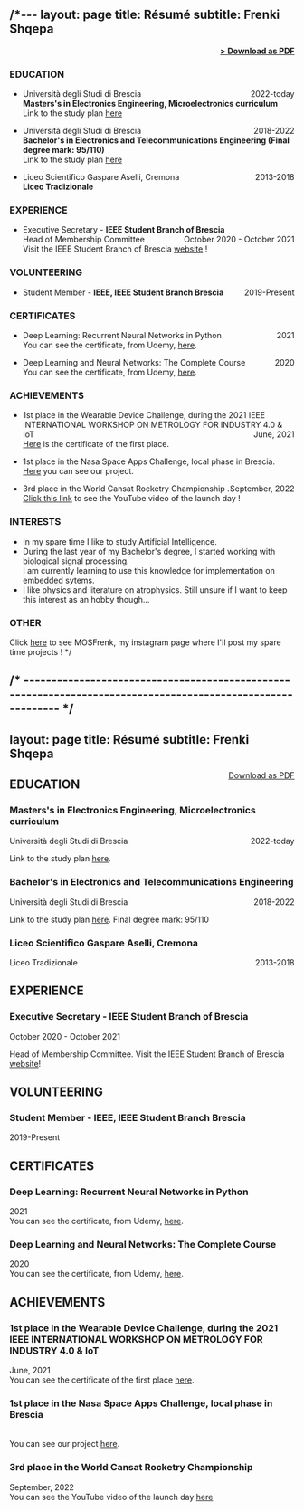 /*---
layout: page
title: Résumé
subtitle: Frenki Shqepa
---

<span style="float: right; "><a href="{{ '/assets/resume.pdf' | prepend: site.baseurl }}"><strong>> Download as PDF</strong></a> </span>
<br>


### EDUCATION

- Università degli Studi di Brescia <span style="float: right; ">2022-today</span>  
**Masters's in Electronics Engineering, Microelectronics curriculum**  
Link to the study plan [here](https://unibs.coursecatalogue.cineca.it/corsi/2022/90/insegnamenti/9999?schemaid=2230)

- Università degli Studi di Brescia <span style="float: right; ">2018-2022</span>  
**Bachelor's in Electronics and Telecommunications Engineering 
(Final degree mark: 95/110)**  
Link to the study plan [here](https://unibs.coursecatalogue.cineca.it/corsi/2018/82/insegnamenti/3?schemaid=1709)

- Liceo Scientifico Gaspare Aselli, Cremona <span style="float: right; ">2013-2018</span>  
**Liceo Tradizionale**   


### EXPERIENCE

- Executive Secretary - **IEEE Student Branch of Brescia** <span style="float: right; ">October 2020 - October 2021</span>  
Head of Membership Committee
<br/>Visit the IEEE Student Branch of Brescia [website](https://ieeesb.unibs.it) !


### VOLUNTEERING

- Student Member - **IEEE, IEEE Student Branch Brescia** <span style="float: right; ">2019-Present</span>  


### CERTIFICATES

- Deep Learning: Recurrent Neural Networks in Python <span style="float: right; ">2021</span>  
You can see the certificate, from Udemy, [here](https://www.udemy.com/certificate/UC-49f4ac0a-739d-4973-b242-5ef12b251a89/).

- Deep Learning and Neural Networks: The Complete Course <span style="float: right; ">2020</span>  
You can see the certificate, from Udemy, [here](https://www.udemy.com/certificate/UC-848c445e-0a92-4482-b444-515d120f8205/).


### ACHIEVEMENTS

- 1st place in the Wearable Device Challenge, during the 2021 IEEE INTERNATIONAL WORKSHOP ON METROLOGY FOR INDUSTRY 4.0 & IoT <span style="float: right; ">June, 2021</span>  
[Here](https://drive.google.com/file/d/1QnfsOkYyCZfwIgRZQGb566gBPrOZJ34J/view) is the certificate of the first place.

- 1st place in the Nasa Space Apps Challenge, local phase in Brescia. 
[Here](https://drive.google.com/drive/folders/1EL8coh3n1aVOn3My_ZGnoqM9zsdFn46T?usp=sharing) you can see our project.

- 3rd place in the World Cansat Rocketry Championship <span style="float: right; ">September, 2022</span>.
[Click this link](https://www.youtube.com/watch?v=HzFJGEE6IlI) to see the YouTube video of the launch day !

### INTERESTS

- In my spare time I like to study Artificial Intelligence.
- During the last year of my Bachelor's degree, I started working with biological signal processing. 
<br/>I am currently learning to use this knowledge for implementation on embedded sytems.
- I like physics and literature on atrophysics. Still unsure if I want to keep this interest as an hobby though...

### OTHER
Click [here](https://instagram.com/mosfrenk?igshid=YmMyMTA2M2Y=) to see MOSFrenk, my instagram page where I'll post my spare time projects !
*/

/* ------------------------------------------------------------------------------------------------------------ */
---
layout: page
title: Résumé
subtitle: Frenki Shqepa
---

<div class="resume-header">
  <span style="float: right; "><a href="{{ '/assets/resume.pdf' | prepend: site.baseurl }}" class="resume-download-link">Download as PDF</a> </span>
</div>

<div class="resume-section">
  <h2 class="resume-section__title">EDUCATION</h2>
  <div class="resume-item">
    <h3 class="resume-item__title">Masters's in Electronics Engineering, Microelectronics curriculum</h3>
    <p class="resume-item__subtitle">Università degli Studi di Brescia <span style="float: right; ">2022-today</span></p>
    <p class="resume-item__description">Link to the study plan <a href="https://unibs.coursecatalogue.cineca.it/corsi/2022/90/insegnamenti/9999?schemaid=2230">here</a>.</p>
  </div>
  <div class="resume-item">
    <h3 class="resume-item__title">Bachelor's in Electronics and Telecommunications Engineering</h3>
    <p class="resume-item__subtitle">Università degli Studi di Brescia <span style="float: right; ">2018-2022</span></p>
    <p class="resume-item__description">Link to the study plan <a href="https://unibs.coursecatalogue.cineca.it/corsi/2018/82/insegnamenti/3?schemaid=1709">here</a>. Final degree mark: 95/110</p>
  </div>
  <div class="resume-item">
    <h3 class="resume-item__title">Liceo Scientifico Gaspare Aselli, Cremona</h3>
    <p class="resume-item__subtitle">Liceo Tradizionale <span style="float: right; ">2013-2018</span></p>
  </div>
</div>

<div class="resume-section">
  <h2 class="resume-section__title">EXPERIENCE</h2>
  <div class="resume-item">
    <h3 class="resume-item__title">Executive Secretary - IEEE Student Branch of Brescia</h3>
    <p class="resume-item__subtitle">October 2020 - October 2021 <span style="float: right; "></span></p>
    <p class="resume-item__description">Head of Membership Committee. Visit the IEEE Student Branch of Brescia <a href="https://ieeesb.unibs.it">website</a>!</p>
  </div>
</div>

</div>
</div>

<div class="resume-section">
  <h2 class="resume-section__title">VOLUNTEERING</h2>
  <div class="resume-item">
    <h3 class="resume-item__title">Student Member - IEEE, IEEE Student Branch Brescia</h3>
    <span class="resume-item__date">2019-Present</span>
  </div>
</div>

<div class="resume-section">
  <h2 class="resume-section__title">CERTIFICATES</h2>
  <div class="resume-item">
    <h3 class="resume-item__title">Deep Learning: Recurrent Neural Networks in Python</h3>
    <span class="resume-item__date">2021</span>
    <br>You can see the certificate, from Udemy, <a href="https://www.udemy.com/certificate/UC-49f4ac0a-739d-4973-b242-5ef12b251a89/">here</a>.
  </div>
  <div class="resume-item">
    <h3 class="resume-item__title">Deep Learning and Neural Networks: The Complete Course</h3>
    <span class="resume-item__date">2020</span>
    <br>You can see the certificate, from Udemy, <a href="https://www.udemy.com/certificate/UC-848c445e-0a92-4482-b444-515d120f8205/">here</a>.
  </div>
</div>

<div class="resume-section">
  <h2 class="resume-section__title">ACHIEVEMENTS</h2>
  <div class="resume-item">
    <h3 class="resume-item__title">1st place in the Wearable Device Challenge, during the 2021 IEEE INTERNATIONAL WORKSHOP ON METROLOGY FOR INDUSTRY 4.0 & IoT</h3>
    <span class="resume-item__date">June, 2021</span>
    <br>You can see the certificate of the first place <a href="https://drive.google.com/file/d/1QnfsOkYyCZfwIgRZQGb566gBPrOZJ34J/view">here</a>.
  </div>
  <div class="resume-item">
    <h3 class="resume-item__title">1st place in the Nasa Space Apps Challenge, local phase in Brescia</h3>
    <br>You can see our project <a href="https://drive.google.com/drive/folders/1EL8coh3n1aVOn3My_ZGnoqM9zsdFn46T?usp=sharing">here</a>.
  </div>
  <div class="resume-item">
    <h3 class="resume-item__title">3rd place in the World Cansat Rocketry Championship</h3>
    <span class="resume-item__date">September, 2022</span>
    <br>You can see the YouTube video of the launch day <a href="https://www.youtube.com/watch?v=HzFJGEE6IlI">here</a>
</div>



